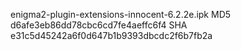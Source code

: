 enigma2-plugin-extensions-innocent-6.2.2e.ipk
MD5 d6afe3eb86dd78cbc6cd7fe4aeffc6f4
SHA e31c5d45242a6f0d647b1b9393dbcdc2f6b7fb2a

